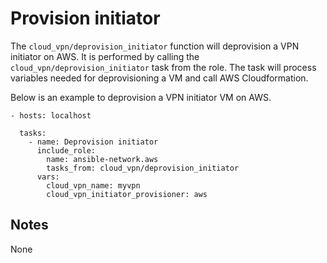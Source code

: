 # Provision initiator
The `cloud_vpn/deprovision_initiator` function will deprovision a VPN initiator
on AWS.
It is performed by calling the `cloud_vpn/deprovision_initiator` task from the role.
The task will process variables needed for deprovisioning a VM and call AWS Cloudformation.

Below is an example to deprovision a VPN initiator VM on AWS.

```
- hosts: localhost

  tasks:
    - name: Deprovision initiator
      include_role:
        name: ansible-network.aws
        tasks_from: cloud_vpn/deprovision_initiator
      vars:
        cloud_vpn_name: myvpn
        cloud_vpn_initiator_provisioner: aws
```

## Notes
None
